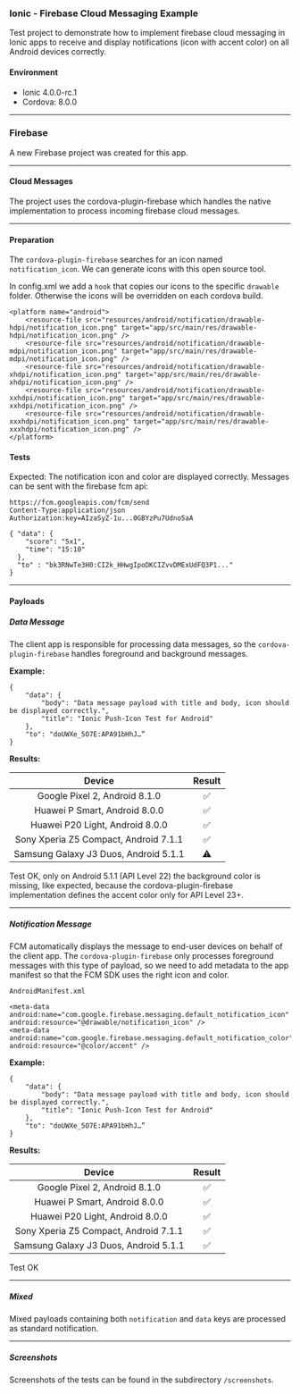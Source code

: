 ### Ionic - Firebase Cloud Messaging Example

Test project to demonstrate how to implement firebase cloud messaging in Ionic apps to receive and display notifications (icon with accent color) on all Android devices correctly.


#### Environment

* Ionic 4.0.0-rc.1
* Cordova: 8.0.0

---

### Firebase
A new Firebase project was created for this app.

---
#### Cloud Messages
The project uses the cordova-plugin-firebase which handles the native implementation to process incoming firebase cloud messages.

---
#### Preparation
The `cordova-plugin-firebase` searches for an icon named `notification_icon`. We can generate icons with this open source tool.


[Notification Icon Generator]: https://romannurik.github.io/AndroidAssetStudio


In config.xml we add a `hook` that copies our icons to the specific `drawable` folder. Otherwise the icons will be overridden on each cordova build.

```
<platform name="android">
    <resource-file src="resources/android/notification/drawable-hdpi/notification_icon.png" target="app/src/main/res/drawable-hdpi/notification_icon.png" />
    <resource-file src="resources/android/notification/drawable-mdpi/notification_icon.png" target="app/src/main/res/drawable-mdpi/notification_icon.png" />
    <resource-file src="resources/android/notification/drawable-xhdpi/notification_icon.png" target="app/src/main/res/drawable-xhdpi/notification_icon.png" />
    <resource-file src="resources/android/notification/drawable-xxhdpi/notification_icon.png" target="app/src/main/res/drawable-xxhdpi/notification_icon.png" />
    <resource-file src="resources/android/notification/drawable-xxxhdpi/notification_icon.png" target="app/src/main/res/drawable-xxxhdpi/notification_icon.png" />
</platform>
```

#### Tests
Expected: The notification icon and color are displayed correctly. Messages can be sent with the firebase fcm api:


```
https://fcm.googleapis.com/fcm/send
Content-Type:application/json
Authorization:key=AIzaSyZ-1u...0GBYzPu7Udno5aA

{ "data": {
    "score": "5x1",
    "time": "15:10"
  },
  "to" : "bk3RNwTe3H0:CI2k_HHwgIpoDKCIZvvDMExUdFQ3P1..."
}
```
---
#### Payloads


##### Data Message
The client app is responsible for processing data messages, so the `cordova-plugin-firebase` handles foreground and background messages.

**Example:**

```
{
    "data": {
        "body": "Data message payload with title and body, icon should be displayed correctly.",
        "title": "Ionic Push-Icon Test for Android"
    },
    "to": "doUWXe_5O7E:APA91bHhJ…”
}
```

**Results:**

| Device        | Result         
| :-------------: |:-------------:|
| Google Pixel 2, Android 8.1.0 | :white_check_mark: |
| Huawei P Smart, Android 8.0.0 | :white_check_mark: |
| Huawei P20 Light, Android 8.0.0 |:white_check_mark: |
| Sony Xperia Z5 Compact, Android 7.1.1| :white_check_mark: |
| Samsung Galaxy J3 Duos, Android 5.1.1 | :warning: |

Test OK, only on Android 5.1.1 (API Level 22) the background color is missing, like expected, because the cordova-plugin-firebase implementation defines the accent color only for API Level 23+.

---
##### Notification Message
FCM automatically displays the message to end-user devices on behalf of the client app. The `cordova-plugin-firebase` only processes foreground messages with this type of payload, so we need to add metadata to the app manifest so that the FCM SDK uses the right icon and color.

```
AndroidManifest.xml

<meta-data android:name="com.google.firebase.messaging.default_notification_icon" android:resource="@drawable/notification_icon" />
<meta-data android:name="com.google.firebase.messaging.default_notification_color" android:resource="@color/accent" />
```

**Example:**

```
{
    "data": {
        "body": "Data message payload with title and body, icon should be displayed correctly.",
        "title": "Ionic Push-Icon Test for Android"
    },
    "to": "doUWXe_5O7E:APA91bHhJ…”
}
```

**Results:**

| Device        | Result         
| :-------------: |:-------------:|
| Google Pixel 2, Android 8.1.0 | :white_check_mark: |
| Huawei P Smart, Android 8.0.0 | :white_check_mark: |
| Huawei P20 Light, Android 8.0.0 |:white_check_mark: |
| Sony Xperia Z5 Compact, Android 7.1.1| :white_check_mark: |
| Samsung Galaxy J3 Duos, Android 5.1.1 | :white_check_mark: |

Test OK

---

##### Mixed
Mixed payloads containing both `notification` and `data` keys are processed as standard notification.


---
##### Screenshots
Screenshots of the tests can be found in the subdirectory `/screenshots`.